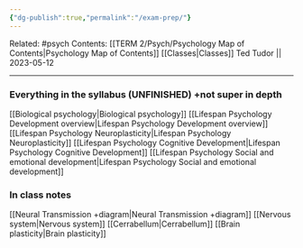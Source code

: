 ```yaml
---
{"dg-publish":true,"permalink":"/exam-prep/"}
---
```


Related: #psych
Contents: [[TERM 2/Psych/Psychology Map of Contents\|Psychology Map of Contents]]
[[Classes\|Classes]]
Ted Tudor || 2023-05-12
***
### Everything in the syllabus (UNFINISHED) +not super in depth
[[Biological psychology\|Biological psychology]]
[[Lifespan Psychology Development overview\|Lifespan Psychology Development overview]]
[[Lifespan Psychology Neuroplasticity\|Lifespan Psychology Neuroplasticity]]
[[Lifespan Psychology Cognitive Development\|Lifespan Psychology Cognitive Development]]
[[Lifespan Psychology Social and emotional development\|Lifespan Psychology Social and emotional development]]

### In class notes
[[Neural Transmission +diagram\|Neural Transmission +diagram]]
[[Nervous system\|Nervous system]]
[[Cerrabellum\|Cerrabellum]]
[[Brain plasticity\|Brain plasticity]]

